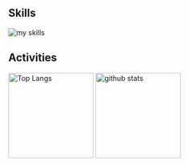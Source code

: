
## Skills
<img alt="my skills" src="https://skillicons.dev/icons?theme=dark&perline=7&i=c,cpp,js,python,svelte,arch,docker,bots,linux" />
<br>


## Activities
<div align="left"> 
  <img alt="Top Langs" height="170px" src="https://github-readme-stats.vercel.app/api?username=sxclij&theme=vue-dark&layout=compact" />
  <img alt="github stats" height="170px" src="https://github-readme-stats.vercel.app/api/top-langs/?username=sxclij&theme=vue-dark&layout=compact" />
</div>
